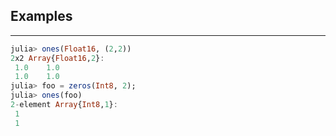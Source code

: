 ## Examples
---
```julia
julia> ones(Float16, (2,2))
2x2 Array{Float16,2}:
 1.0    1.0
 1.0    1.0
julia> foo = zeros(Int8, 2);
julia> ones(foo)
2-element Array{Int8,1}:
 1
 1
```